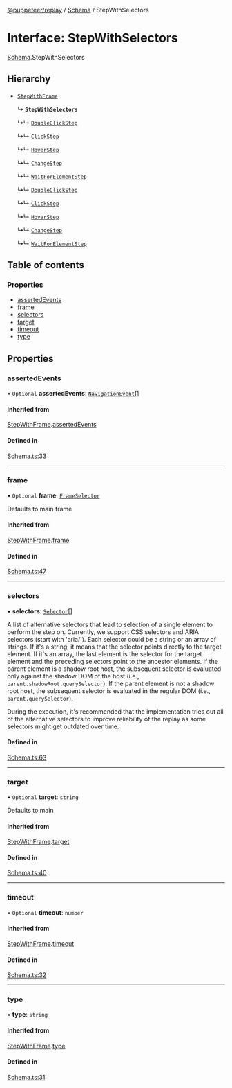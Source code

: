 [@puppeteer/replay](../README.md) / [Schema](../modules/Schema.md) / StepWithSelectors

# Interface: StepWithSelectors

[Schema](../modules/Schema.md).StepWithSelectors

## Hierarchy

- [`StepWithFrame`](Schema.StepWithFrame.md)

  ↳ **`StepWithSelectors`**

  ↳↳ [`DoubleClickStep`](Schema.DoubleClickStep.md)

  ↳↳ [`ClickStep`](Schema.ClickStep.md)

  ↳↳ [`HoverStep`](Schema.HoverStep.md)

  ↳↳ [`ChangeStep`](Schema.ChangeStep.md)

  ↳↳ [`WaitForElementStep`](Schema.WaitForElementStep.md)

  ↳↳ [`DoubleClickStep`](DoubleClickStep.md)

  ↳↳ [`ClickStep`](ClickStep.md)

  ↳↳ [`HoverStep`](HoverStep.md)

  ↳↳ [`ChangeStep`](ChangeStep.md)

  ↳↳ [`WaitForElementStep`](WaitForElementStep.md)

## Table of contents

### Properties

- [assertedEvents](Schema.StepWithSelectors.md#assertedevents)
- [frame](Schema.StepWithSelectors.md#frame)
- [selectors](Schema.StepWithSelectors.md#selectors)
- [target](Schema.StepWithSelectors.md#target)
- [timeout](Schema.StepWithSelectors.md#timeout)
- [type](Schema.StepWithSelectors.md#type)

## Properties

### assertedEvents

• `Optional` **assertedEvents**: [`NavigationEvent`](Schema.NavigationEvent.md)[]

#### Inherited from

[StepWithFrame](Schema.StepWithFrame.md).[assertedEvents](Schema.StepWithFrame.md#assertedevents)

#### Defined in

[Schema.ts:33](https://github.com/puppeteer/replay/blob/main/src/Schema.ts#L33)

---

### frame

• `Optional` **frame**: [`FrameSelector`](../modules/Schema.md#frameselector)

Defaults to main frame

#### Inherited from

[StepWithFrame](Schema.StepWithFrame.md).[frame](Schema.StepWithFrame.md#frame)

#### Defined in

[Schema.ts:47](https://github.com/puppeteer/replay/blob/main/src/Schema.ts#L47)

---

### selectors

• **selectors**: [`Selector`](../modules/Schema.md#selector)[]

A list of alternative selectors that lead to selection of a single element to perform the step on.
Currently, we support CSS selectors and ARIA selectors (start with 'aria/'). Each selector
could be a string or an array of strings. If it's a string, it means that the selector points directly to the target
element. If it's an array, the last element is the selector for the target element and the preceding selectors
point to the ancestor elements. If the parent element is a shadow root host, the subsequent
selector is evaluated only against the shadow DOM of the host (i.e., `parent.shadowRoot.querySelector`). If the parent
element is not a shadow root host, the subsequent selector is evaluated in the regular DOM (i.e., `parent.querySelector`).

During the execution, it's recommended that the implementation tries out all of the alternative selectors to improve
reliability of the replay as some selectors might get outdated over time.

#### Defined in

[Schema.ts:63](https://github.com/puppeteer/replay/blob/main/src/Schema.ts#L63)

---

### target

• `Optional` **target**: `string`

Defaults to main

#### Inherited from

[StepWithFrame](Schema.StepWithFrame.md).[target](Schema.StepWithFrame.md#target)

#### Defined in

[Schema.ts:40](https://github.com/puppeteer/replay/blob/main/src/Schema.ts#L40)

---

### timeout

• `Optional` **timeout**: `number`

#### Inherited from

[StepWithFrame](Schema.StepWithFrame.md).[timeout](Schema.StepWithFrame.md#timeout)

#### Defined in

[Schema.ts:32](https://github.com/puppeteer/replay/blob/main/src/Schema.ts#L32)

---

### type

• **type**: `string`

#### Inherited from

[StepWithFrame](Schema.StepWithFrame.md).[type](Schema.StepWithFrame.md#type)

#### Defined in

[Schema.ts:31](https://github.com/puppeteer/replay/blob/main/src/Schema.ts#L31)
